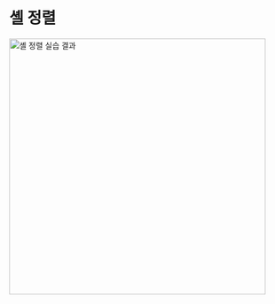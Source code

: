 # 셸 정렬
<img width="462" alt="셸 정렬 실습 결과" src="https://github.com/romians/C-Traning14/assets/129321542/c42820b0-d773-40f4-b70e-ba367735573e">
